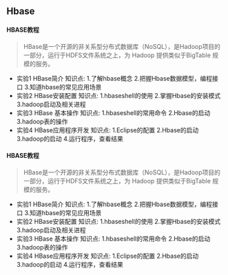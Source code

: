 

## Hbase
#### HBASE教程
> HBase是一个开源的非关系型分布式数据库（NoSQL），是Hadoop项目的一部分，运行于HDFS文件系统之上，为 Hadoop 提供类似于BigTable 规模的服务。
- 实验1  HBase简介
知识点: 1.了解hbase概念 2.把握Hbase数据模型，编程接口 3.知道hbase的常见应用场景
- 实验2  HBase安装配置
知识点: 1.hbaseshell的使用 2.掌握Hbase的安装模式 3.hadoop启动及相关进程
- 实验3  HBase 基本操作
知识点: 1.hbaseshell的常用命令 2.Hbase的启动 3.hadoop表的操作
- 实验4  HBase应用程序开发
知识点: 1.Eclipse的配置 2.Hbase的启动 3.hadoop的启动 4.运行程序，查看结果


#### HBASE教程
> HBase是一个开源的非关系型分布式数据库（NoSQL），是Hadoop项目的一部分，运行于HDFS文件系统之上，为 Hadoop 提供类似于BigTable 规模的服务。
- 实验1  HBase简介
知识点: 1.了解hbase概念 2.把握Hbase数据模型，编程接口 3.知道hbase的常见应用场景
- 实验2  HBase安装配置
知识点: 1.hbaseshell的使用 2.掌握Hbase的安装模式 3.hadoop启动及相关进程
- 实验3  HBase 基本操作
知识点: 1.hbaseshell的常用命令 2.Hbase的启动 3.hadoop表的操作
- 实验4  HBase应用程序开发
知识点: 1.Eclipse的配置 2.Hbase的启动 3.hadoop的启动 4.运行程序，查看结果
